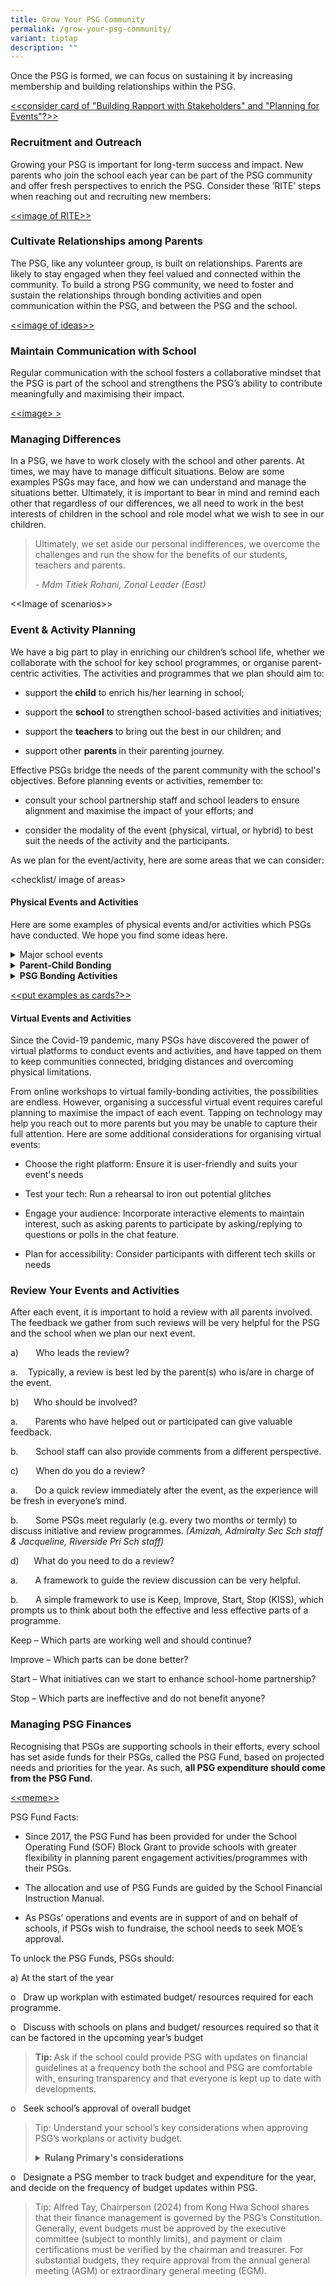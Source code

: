 ```yaml
---
title: Grow Your PSG Community
permalink: /grow-your-psg-community/
variant: tiptap
description: ""
---
```

<p>Once the PSG is formed, we can focus on sustaining it by increasing membership
and building relationships within the PSG.</p>
<p><u>&lt;&lt;consider card of "Building Rapport with Stakeholders" and "Planning for Events"?&gt;&gt;</u>
</p>
<h3><strong>Recruitment and Outreach</strong></h3>
<p>Growing your PSG is important for long-term success and impact. New parents
who join the school each year can be part of the PSG community and offer
fresh perspectives to enrich the PSG. Consider these ‘RITE’ steps when
reaching out and recruiting new members:</p>
<p><u>&lt;&lt;image of RITE&gt;&gt;</u>
</p>
<h3><strong>Cultivate Relationships among Parents</strong></h3>
<p>The PSG, like any volunteer group, is built on relationships. Parents
are likely to stay engaged when they feel valued and connected within the
community. To build a strong PSG community, we need to foster and sustain
the relationships through bonding activities and open communication within
the PSG, and between the PSG and the school.</p>
<p><u>&lt;&lt;image of ideas&gt;&gt;</u>
</p>
<h3><strong>Maintain Communication with School</strong></h3>
<p>Regular communication with the school fosters a collaborative mindset
that the PSG is part of the school and strengthens the PSG’s ability to
contribute meaningfully and maximising their impact.</p>
<p><u>&lt;&lt;image&gt; &gt;</u>
</p>
<p></p>
<p></p>
<h3><strong>Managing Differences</strong></h3>
<p>In a PSG, we have to work closely with the school and other parents. At
times, we may have to manage difficult situations. Below are some examples
PSGs may face, and how we can understand and manage the situations better.
Ultimately, it is important to bear in mind and remind each other that
regardless of our differences, we all need to work in the best interests
of children in the school and role model what we wish to see in our children.</p>
<blockquote>
<p>Ultimately, we set aside our personal indifferences, we overcome the challenges
and run the show for the benefits of our students, teachers and parents.</p>
<p><em>- Mdm Titiek Rohani, Zonal Leader (East)</em>
</p>
</blockquote>
<p></p>
<p>&lt;&lt;Image of scenarios&gt;&gt;</p>
<p></p>
<h3><strong>Event &amp; Activity Planning</strong></h3>
<p>We have a big part to play in enriching our children’s school life, whether
we collaborate with the school for key school programmes, or organise parent-centric
activities. The activities and programmes that we plan should aim to:</p>
<ul data-tight="true" class="tight">
<li>
<p>support the<strong> child</strong> to enrich his/her learning in school;</p>
</li>
<li>
<p>support the <strong>school</strong> to strengthen school-based activities
and initiatives;</p>
</li>
<li>
<p>support the <strong>teachers </strong>to bring out the best in our children;
and</p>
</li>
<li>
<p>support other <strong>parents </strong>in their parenting journey.</p>
</li>
</ul>
<p>Effective PSGs bridge the needs of the parent community with the school's
objectives. Before planning events or activities, remember to:</p>
<ul data-tight="true" class="tight">
<li>
<p>consult your school partnership staff and school leaders to ensure alignment
and maximise the impact of your efforts; and</p>
</li>
<li>
<p>consider the modality of the event (physical, virtual, or hybrid) to best
suit the needs of the activity and the participants.</p>
</li>
</ul>
<p>As we plan for the event/activity, here are some areas that we can consider:</p>
<p>&lt;checklist/ image of areas&gt;</p>
<p></p>
<h4><strong>Physical Events and Activities</strong></h4>
<p></p>
<p>Here are some examples of physical events and/or activities which PSGs
have conducted. We hope you find some ideas here.</p>
<div data-type="detailGroup" class="isomer-accordion isomer-accordion-white">
<details class="isomer-details">
<summary>Major school events</summary>
<div data-type="detailsContent" class="isomer-details-content">
<p></p>
</div>
</details>
<details class="isomer-details">
<summary><strong>Parent-Child Bonding</strong>
</summary>
<div data-type="detailsContent" class="isomer-details-content">
<p></p>
</div>
</details>
<details class="isomer-details">
<summary><strong>PSG Bonding Activities</strong>
</summary>
<div data-type="detailsContent" class="isomer-details-content">
<p></p>
</div>
</details>
</div>
<p><u>&lt;&lt;put examples as cards?&gt;&gt;</u>
</p>
<p></p>
<h4><strong>Virtual Events and Activities</strong></h4>
<p>Since the Covid-19 pandemic, many PSGs have discovered the power of virtual
platforms to conduct events and activities, and have tapped on them to
keep communities connected, bridging distances and overcoming physical
limitations.</p>
<p>From online workshops to virtual family-bonding activities, the possibilities
are endless. However, organising a successful virtual event requires careful
planning to maximise the impact of each event. Tapping on technology may
help you reach out to more parents but you may be unable to capture their
full attention. Here are some additional considerations for organising
virtual events:</p>
<ul data-tight="true" class="tight">
<li>
<p>Choose the right platform: Ensure it is user-friendly and suits your event's
needs</p>
</li>
<li>
<p>Test your tech: Run a rehearsal to iron out potential glitches</p>
</li>
<li>
<p>Engage your audience: Incorporate interactive elements to maintain interest,
such as asking parents to participate by asking/replying to questions or
polls in the chat feature.</p>
</li>
<li>
<p>Plan for accessibility: Consider participants with different tech skills
or needs</p>
</li>
</ul>
<p></p>
<h3><strong>Review Your Events and Activities</strong></h3>
<p>After each event, it is important to hold a review with all parents involved.
The feedback we gather from such reviews will be very helpful for the PSG
and the school when we plan our next event.</p>
<p>a)&nbsp;&nbsp;&nbsp;&nbsp;&nbsp;&nbsp; Who leads the review?</p>
<p>a.&nbsp;&nbsp;&nbsp;&nbsp;Typically, a review is best led by the parent(s)
who is/are in charge of the event.</p>
<p>b)&nbsp;&nbsp;&nbsp;&nbsp;&nbsp; Who should be involved?</p>
<p>a.&nbsp;&nbsp;&nbsp;&nbsp;&nbsp;&nbsp; Parents who have helped out or
participated can give valuable feedback.</p>
<p>b.&nbsp;&nbsp;&nbsp;&nbsp;&nbsp;&nbsp; School staff can also provide comments
from a different perspective.</p>
<p>c)&nbsp;&nbsp;&nbsp;&nbsp;&nbsp;&nbsp; When do you do a review?</p>
<p>a.&nbsp;&nbsp;&nbsp;&nbsp;&nbsp;&nbsp; Do a quick review immediately after
the event, as the experience will be fresh in everyone’s mind.</p>
<p>b.&nbsp;&nbsp;&nbsp;&nbsp;&nbsp;&nbsp; Some PSGs meet regularly (e.g.
every two months or termly) to discuss initiative and review programmes. <em>(Amizah, Admiralty Sec Sch staff &amp; Jacqueline, Riverside Pri Sch staff)</em>
</p>
<p>d)&nbsp;&nbsp;&nbsp;&nbsp;&nbsp; What do you need to do a review?</p>
<p>a.&nbsp;&nbsp;&nbsp;&nbsp;&nbsp;&nbsp; A framework to guide the review
discussion can be very helpful.</p>
<p>b.&nbsp;&nbsp;&nbsp;&nbsp;&nbsp;&nbsp; A simple framework to use is Keep,
Improve, Start, Stop (KISS), which prompts us to think about both the effective
and less effective parts of a programme.</p>
<p>Keep – Which parts are working well and should continue?</p>
<p>Improve – Which parts can be done better?</p>
<p>Start – What initiatives can we start to enhance school-home partnership?</p>
<p>Stop – Which parts are ineffective and do not benefit anyone?</p>
<p></p>
<h3><strong>Managing PSG Finances</strong></h3>
<p>Recognising that PSGs are supporting schools in their efforts, every school
has set aside funds for their PSGs, called the PSG Fund, based on projected
needs and priorities for the year. As such, <strong>all PSG expenditure should come from the PSG Fund.</strong>
</p>
<p><u>&lt;&lt;meme&gt;&gt;</u>
</p>
<p></p>
<p>PSG Fund Facts:</p>
<ul data-tight="true" class="tight">
<li>
<p>Since 2017, the PSG Fund has been provided for under the School Operating
Fund (SOF) Block Grant to provide schools with greater flexibility in planning
parent engagement activities/programmes with their PSGs.</p>
</li>
<li>
<p>The allocation and use of PSG Funds are guided by the School Financial
Instruction Manual.</p>
</li>
<li>
<p>As PSGs’ operations and events are in support of and on behalf of schools,
if PSGs wish to fundraise, the school needs to seek MOE’s approval.</p>
</li>
</ul>
<p>To unlock the PSG Funds, PSGs should:</p>
<p>a) At the start of the year</p>
<p>o&nbsp;&nbsp; Draw up workplan with estimated budget/ resources required
for each programme.</p>
<p>o&nbsp;&nbsp; Discuss with schools on plans and budget/ resources required
so that it can be factored in the upcoming year’s budget</p>
<blockquote>
<p><strong>Tip: </strong>Ask if the school could provide PSG with updates
on financial guidelines at a frequency both the school and PSG are comfortable
with, ensuring transparency and that everyone is kept up to date with developments.</p>
</blockquote>
<p>o&nbsp;&nbsp; Seek school’s approval of overall budget</p>
<blockquote>
<p>Tip: Understand your school’s key considerations when approving PSG’s
workplans or activity budget.</p>
<div data-type="detailGroup" class="isomer-accordion-group isomer-accordion isomer-accordion-white">
<details class="isomer-details">
<summary><strong>Rulang Primary's considerations</strong>
</summary>
<div data-type="detailsContent" class="isomer-details-content">
<p></p>
<ol data-tight="true" class="tight">
<li>
<p>Alignment with school priorities:&nbsp;</p>
</li>
</ol>
<ul data-tight="true" class="tight">
<li>
<p>Supports school values&nbsp;</p>
</li>
<li>
<p>Contributes to educational goals&nbsp;</p>
</li>
<li>
<p>Benefits students directly&nbsp;</p>
</li>
</ul>
<ol start="2" data-tight="true" class="tight">
<li>
<p>Community and student development:&nbsp;</p>
</li>
</ol>
<ul data-tight="true" class="tight">
<li>
<p>Fosters sense of community&nbsp;</p>
</li>
</ul>
<p>Supports overall student growth</p>
<ol start="3" data-tight="true" class="tight">
<li>
<p>Budget management:&nbsp;</p>
</li>
</ol>
<ul data-tight="true" class="tight">
<li>
<p>Realistic and transparent budgeting&nbsp;</p>
</li>
<li>
<p>Clear justification for all expenses&nbsp;</p>
</li>
<li>
<p>Avoids undue financial burden on parents&nbsp;</p>
</li>
</ul>
<p>4. Compliance:&nbsp;</p>
<ul data-tight="true" class="tight">
<li>
<p>Adheres to school policies&nbsp;</p>
</li>
<li>
<p>Follows MOE guidelines&nbsp;</p>
</li>
</ul>
</div>
</details>
</div>
</blockquote>
<p>o&nbsp;&nbsp; Designate a PSG member to track budget and expenditure for
the year, and decide on the frequency of budget updates within PSG.</p>
<blockquote>
<p>Tip: Alfred Tay, Chairperson (2024) from Kong Hwa School shares that their
finance management is governed by the PSG’s Constitution. Generally, event
budgets must be approved by the executive committee (subject to monthly
limits), and payment or claim certifications must be verified by the chairman
and treasurer. For substantial budgets, they require approval from the
annual general meeting (AGM) or extraordinary general meeting (EGM).</p>
</blockquote>
<p></p>
<p></p>
<p></p>
<p></p>
<p></p>